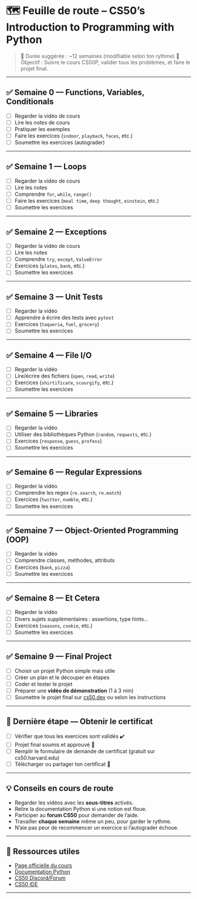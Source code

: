 # 🗺️ Feuille de route – CS50’s Introduction to Programming with Python

> 📅 Durée suggérée : ~12 semaines (modifiable selon ton rythme)
> 📍 Objectif : Suivre le cours CS50P, valider tous les problèmes, et faire le projet final.

---

## ✅ Semaine 0 — Functions, Variables, Conditionals

- [ ] Regarder la vidéo de cours
- [ ] Lire les notes de cours
- [ ] Pratiquer les exemples
- [ ] Faire les exercices (`indoor`, `playback`, `faces`, etc.)
- [ ] Soumettre les exercices (autograder)

---

## ✅ Semaine 1 — Loops

- [ ] Regarder la vidéo de cours
- [ ] Lire les notes
- [ ] Comprendre `for`, `while`, `range()`
- [ ] Faire les exercices (`meal time`, `deep thought`, `einstein`, etc.)
- [ ] Soumettre les exercices

---

## ✅ Semaine 2 — Exceptions

- [ ] Regarder la vidéo de cours
- [ ] Lire les notes
- [ ] Comprendre `try`, `except`, `ValueError`
- [ ] Exercices (`plates`, `bank`, etc.)
- [ ] Soumettre les exercices

---

## ✅ Semaine 3 — Unit Tests

- [ ] Regarder la vidéo
- [ ] Apprendre à écrire des tests avec `pytest`
- [ ] Exercices (`taqueria`, `fuel`, `grocery`)
- [ ] Soumettre les exercices

---

## ✅ Semaine 4 — File I/O

- [ ] Regarder la vidéo
- [ ] Lire/écrire des fichiers (`open`, `read`, `write`)
- [ ] Exercices (`shirtificate`, `scourgify`, etc.)
- [ ] Soumettre les exercices

---

## ✅ Semaine 5 — Libraries

- [ ] Regarder la vidéo
- [ ] Utiliser des bibliothèques Python (`random`, `requests`, etc.)
- [ ] Exercices (`response`, `guess`, `profess`)
- [ ] Soumettre les exercices

---

## ✅ Semaine 6 — Regular Expressions

- [ ] Regarder la vidéo
- [ ] Comprendre les regex (`re.search`, `re.match`)
- [ ] Exercices (`twitter`, `numble`, etc.)
- [ ] Soumettre les exercices

---

## ✅ Semaine 7 — Object-Oriented Programming (OOP)

- [ ] Regarder la vidéo
- [ ] Comprendre classes, méthodes, attributs
- [ ] Exercices (`bank`, `pizza`)
- [ ] Soumettre les exercices

---

## ✅ Semaine 8 — Et Cetera

- [ ] Regarder la vidéo
- [ ] Divers sujets supplémentaires : assertions, type hints...
- [ ] Exercices (`seasons`, `cookie`, etc.)
- [ ] Soumettre les exercices

---

## ✅ Semaine 9 — Final Project

- [ ] Choisir un projet Python simple mais utile
- [ ] Créer un plan et le découper en étapes
- [ ] Coder et tester le projet
- [ ] Préparer une **vidéo de démonstration** (1 à 3 min)
- [ ] Soumettre le projet final sur [cs50.dev](https://cs50.dev) ou selon les instructions

---

## 🏁 Dernière étape — Obtenir le certificat

- [ ] Vérifier que tous les exercices sont validés ✔️
- [ ] Projet final soumis et approuvé 🎉
- [ ] Remplir le formulaire de demande de certificat (gratuit sur cs50.harvard.edu)
- [ ] Télécharger ou partager ton certificat 🧾

---

## 💡 Conseils en cours de route

- Regarder les vidéos avec les **sous-titres** activés.
- Relire la documentation Python si une notion est floue.
- Participer au **forum CS50** pour demander de l’aide.
- Travailler **chaque semaine** même un peu, pour garder le rythme.
- N’aie pas peur de recommencer un exercice si l’autograder échoue.

---

## 🧠 Ressources utiles

- [Page officielle du cours](https://cs50.harvard.edu/python/)
- [Documentation Python](https://docs.python.org/fr/3/)
- [CS50 Discord/Forum](https://cs50.harvard.edu/x/help/)
- [CS50 IDE](https://cs50.dev/)

---

